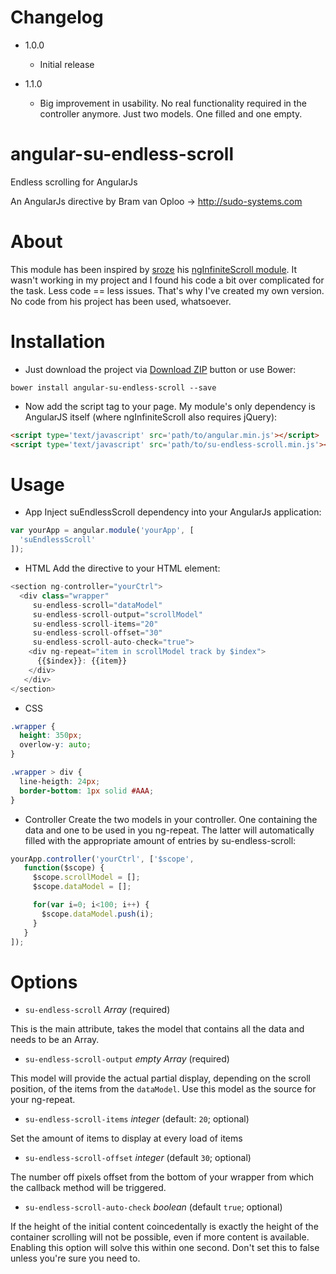 # Changelog
- 1.0.0
  * Initial release

- 1.1.0
  * Big improvement in usability. No real functionality required in the controller anymore. Just two models. One filled and one empty.



# angular-su-endless-scroll
Endless scrolling for AngularJs

An AngularJs directive by Bram van Oploo -> http://sudo-systems.com

# About
This module has been inspired by [sroze](https://github.com/sroze) his [ngInfiniteScroll module](http://sroze.github.com/ngInfiniteScroll/). It wasn't working in my project and I found his code a bit over complicated for the task. Less code == less issues. 
That's why I've created my own version. No code from his project has been used, whatsoever.

# Installation
- Just download the project via [Download ZIP](https://github.com/Bram77/su-endless-scroll/archive/master.zip) button or use Bower:
 ```
 bower install angular-su-endless-scroll --save
 ```

- Now add the script tag to your page. My module's only dependency is AngularJS itself (where ngInfiniteScroll also requires jQuery):
 ```html
 <script type='text/javascript' src='path/to/angular.min.js'></script>
 <script type='text/javascript' src='path/to/su-endless-scroll.min.js'></script>
 ```

# Usage
- App 
 Inject suEndlessScroll dependency into your AngularJs application:
 ```js
 var yourApp = angular.module('yourApp', [
   'suEndlessScroll'
 ]);
 ```

- HTML 
 Add the directive to your HTML element:
 ```js
 <section ng-controller="yourCtrl">
   <div class="wrapper" 
      su-endless-scroll="dataModel"
      su-endless-scroll-output="scrollModel"
      su-endless-scroll-items="20"
      su-endless-scroll-offset="30" 
      su-endless-scroll-auto-check="true">
     <div ng-repeat="item in scrollModel track by $index">
       {{$index}}: {{item}}
     </div>
    </div>
 </section>
 ```

- CSS
```css
.wrapper {
  height: 350px;
  overlow-y: auto;
}

.wrapper > div {
  line-heigth: 24px;
  border-bottom: 1px solid #AAA;
}
```

 
- Controller
 Create the two models in your controller. One containing the data and one to be used in you ng-repeat. The latter will automatically filled with the appropriate amount of entries by su-endless-scroll:
 ```js
 yourApp.controller('yourCtrl', ['$scope', 
    function($scope) {
      $scope.scrollModel = [];
      $scope.dataModel = [];

      for(var i=0; i<100; i++) {
        $scope.dataModel.push(i);
      }
    }
]);
 ```

# Options
- `su-endless-scroll` *Array* (required)

 This is the main attribute, takes the model that contains all the data and needs to be an Array.

- `su-endless-scroll-output` *empty Array* (required)

 This model will provide the actual partial display, depending on the scroll position, of the items from the `dataModel`. Use this model as the source for your ng-repeat.

- `su-endless-scroll-items` *integer* (default: `20`; optional)

 Set the amount of items to display at every load of items

- `su-endless-scroll-offset` *integer* (default `30`; optional)

 The number off pixels offset from the bottom of your wrapper from which the callback method will be triggered.

- `su-endless-scroll-auto-check` *boolean* (default `true`; optional)

 If the height of the initial content coincedentally is exactly the height of the container scrolling will not be possible, 
even if more content is available. Enabling this option will solve this within one second. Don't set this to false unless you're sure you need to.
